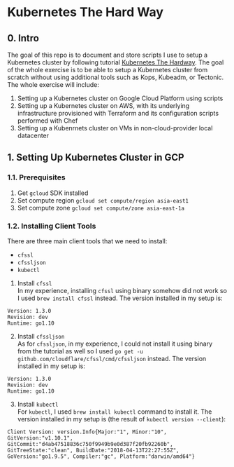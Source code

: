 # Kubernetes The Hard Way

## 0. Intro

The goal of this repo is to document and store scripts I use to setup a Kubernetes cluster by following tutorial [Kubernetes The Hardway](https://github.com/kelseyhightower/kubernetes-the-hard-way). The goal of the whole exercise is to be able to setup a Kubernetes cluster from scratch without using additional tools such as Kops, Kubeadm, or Tectonic. The whole exercise will include:
1. Setting up a Kubernetes cluster on Google Cloud Platform using scripts
2. Setting up a Kubernetes cluster on AWS, with its underlying infrastructure provisioned with Terraform and its configuration scripts performed with Chef
3. Setting up a Kubenrnets cluster on VMs in non-cloud-provider local datacenter

## 1. Setting Up Kubernetes Cluster in GCP

### 1.1. Prerequisites

1. Get `gcloud` SDK installed
2. Set compute region `gcloud set compute/region asia-east1`
3. Set compute zone `gcloud set compute/zone asia-east-1a`

### 1.2. Installing Client Tools

There are three main client tools that we need to install:
- `cfssl`
- `cfssljson`
- `kubectl`

1. Install `cfssl`  
   In my experience, installing `cfssl` using binary somehow did not work so I used `brew install cfssl` instead. The version installed in my setup is:

```
Version: 1.3.0
Revision: dev
Runtime: go1.10
```

2. Install `cfssljson`  
   As for `cfssljson`, in my experience, I could not install it using binary from the tutorial as well so I used `go get -u github.com/cloudflare/cfssl/cmd/cfssljson` instead. The version installed in my setup is:

```
Version: 1.3.0
Revision: dev
Runtime: go1.10
```

3. Install `kubectl`  
   For `kubectl`, I used `brew install kubectl` command to install it. The version installed in my setup is (the result of `kubectl version --client`):

```
Client Version: version.Info{Major:"1", Minor:"10", GitVersion:"v1.10.1", GitCommit:"d4ab47518836c750f9949b9e0d387f20fb92260b", GitTreeState:"clean", BuildDate:"2018-04-13T22:27:55Z", GoVersion:"go1.9.5", Compiler:"gc", Platform:"darwin/amd64"}
```


